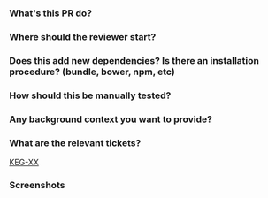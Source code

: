 ### What's this PR do?


### Where should the reviewer start?


### Does this add new dependencies? Is there an installation procedure? (bundle, bower, npm, etc)


### How should this be manually tested?


### Any background context you want to provide?


### What are the relevant tickets?
[KEG-XX](https://mondorobot.atlassian.net/browse/KEG-XX)


### Screenshots
